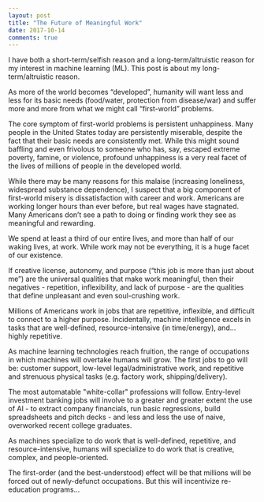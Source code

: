 ```yaml
---
layout: post 
title: "The Future of Meaningful Work"
date: 2017-10-14
comments: true
---
```


I have both a short-term/selfish reason and a long-term/altruistic reason for my interest in machine learning (ML). This post is about my long-term/altruistic reason.

As more of the world becomes “developed”, humanity will want less and less for its basic needs (food/water, protection from disease/war) and suffer more and more from what we might call “first-world” problems.

The core symptom of first-world problems is persistent unhappiness. Many people in the United States today are persistently miserable, despite the fact that their basic needs are consistently met. While this might sound baffling and even frivolous to someone who has, say, escaped extreme poverty, famine, or violence, profound unhappiness is a very real facet of the lives of millions of people in the developed world.

While there may be many reasons for this malaise (increasing loneliness, widespread substance dependence), I suspect that a big component of first-world misery is dissatisfaction with career and work. Americans are working longer hours than ever before, but real wages have stagnated. Many Americans don’t see a path to doing or finding work they see as meaningful and rewarding.

We spend at least a third of our entire lives, and more than half of our waking lives, at work. While work may not be everything, it is a huge facet of our existence.

If creative license, autonomy, and purpose (“this job is more than just about me”) are the universal qualities that make work meaningful, then their negatives - repetition, inflexibility, and lack of purpose - are the qualities that define unpleasant and even soul-crushing work. 

Millions of Americans work in jobs that are repetitive, inflexible, and difficult to connect to a higher purpose. Incidentally, machine intelligence excels in tasks that are well-defined, resource-intensive (in time/energy), and… highly repetitive.

As machine learning technologies reach fruition, the range of occupations in which machines will overtake humans will grow. The first jobs to go will be: customer support, low-level legal/administrative work, and repetitive and strenuous physical tasks (e.g. factory work, shipping/delivery).

The most automatable "white-collar" professions will follow. Entry-level investment banking jobs will involve to a greater and greater extent the use of AI - to extract company financials, run basic regressions, build spreadsheets and pitch decks - and less and less the use of naive, overworked recent college graduates.

As machines specialize to do work that is well-defined, repetitive, and resource-intensive, humans will specialize to do work that is creative, complex, and people-oriented.

The first-order (and the best-understood) effect will be that millions will be forced out of newly-defunct occupations. But this will incentivize re-education programs…